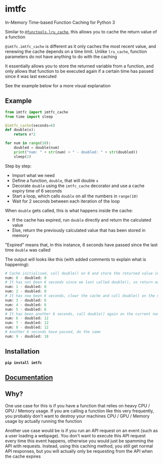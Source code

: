 # imtfc

In-Memory Time-based Function Caching for Python 3

Similar to [`@functools.lru_cache`](https://docs.python.org/3/library/functools.html#functools.lru_cache), this allows you to cache the return value of a function

`@imtfc.imtfc_cache` is different as it only caches the most recent value, and renewing the cache depends on a time limit. Unlike `lru_cache`, function parameters do not have anything to do with the caching

It essentially allows you to store the returned variable from a function, and only allows that function to be executed again if a certain time has passed since it was last executed

See the example below for a more visual explanation

## Example

```python
from imtfc import imtfc_cache
from time import sleep

@imtfc_cache(seconds=6)
def double(x):
    return x*2

for num in range(10):
    doubled = double(num)
    print("num: " + str(num) + " - doubled: " + str(doubled))
    sleep(2)
```

Step by step:

- Import what we need
- Define a function, `double`, that will double `x`
- Decorate `double` using the `imtfc_cache` decorator and use a cache expiry time of 6 seconds
- Start a loop, which calls `double` on all the numbers in `range(10)`
- Wait for 2 seconds between each iteration of the loop

When `double` gets called, this is what happens inside the cache:

- If the cache has expired, run `double` directly and return the calculated value
- Else, return the previously calculated value that has been stored in memory

"Expired" means that, in this instance, 6 seconds have passed since the last time `double` was called

The output will looks like this (with added comments to explain what is happening):

```python
# Cache initialised, call double() on 0 and store the returned value in memory
num: 0 - doubled: 0
# It has not been 6 seconds since we last called double(), so return our last calculated value from memory
num: 1 - doubled: 0
num: 2 - doubled: 0
# It has now been 6 seconds, clear the cache and call double() on the new number, save this in memory
num: 3 - doubled: 6
num: 4 - doubled: 6
num: 5 - doubled: 6
# It has been another 6 seconds, call double() again on the current number and store the new value
num: 6 - doubled: 12
num: 7 - doubled: 12
num: 8 - doubled: 12
# Another 6 seconds have passed, do the same
num: 9 - doubled: 18
```

## Installation

**`pip install imtfc`**

## [Documentation](https://github.com/thatguywiththatname/imtfc/blob/master/Docs.md)

## Why?

One use case for this is if you have a function that relies on heavy CPU / GPU / Memory usage. If you are calling a function like this very frequently, you probably don't want to destroy your machines CPU / GPU / Memory usage by actually running the function

Another use case would be is if you run an API request on an event (such as a user loading a webpage). You don't want to execute this API request every time this event happens, otherwise you would just be spamming the API with requests. Instead, using this caching method, you still get normal API responses, but you will actually only be requesting from the API when the cache expires
